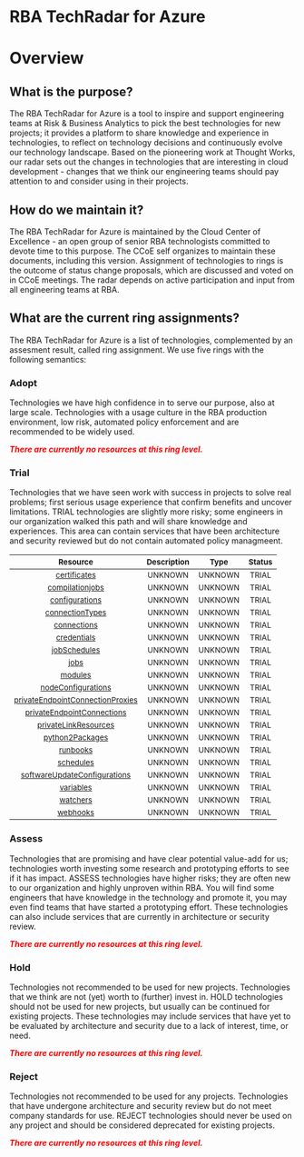 
RBA TechRadar for Azure
=======================

# Overview

## What is the purpose?


The RBA TechRadar for Azure is a tool to inspire and support engineering teams at Risk & Business Analytics to pick the best technologies for new projects; it provides a platform to share knowledge and experience in technologies, to reflect on technology decisions and continuously evolve our technology landscape.  Based on the pioneering work at Thought Works, our radar sets out the changes in technologies that are interesting in cloud development - changes that we think our engineering teams should pay attention to and consider using in their projects.
## How do we maintain it?


The RBA TechRadar for Azure is maintained by the Cloud Center of Excellence - an open group of senior RBA technologists committed to devote time to this purpose.  The CCoE self organizes to maintain these documents, including this version.  Assignment of technologies to rings is the outcome of status change proposals, which are discussed and voted on in CCoE meetings.  The radar depends on active participation and input from all engineering teams at RBA.
## What are the current ring assignments?


The RBA TechRadar for Azure is a list of technologies, complemented by an assesment result, called ring assignment.  We use five rings with the following semantics:
### Adopt


Technologies we have high confidence in to serve our purpose, also at large scale.  Technologies with a usage culture in the RBA production environment, low risk, automated policy enforcement and are recommended to be widely used.  
  
***<font color="red"> There are currently no resources at this ring level. </font>***
### Trial


Technologies that we have seen work with success in projects to solve real problems;  first serious usage experience that confirm benefits and uncover limitations.  TRIAL technologies are slightly more risky; some engineers in our organization walked this path and will share knowledge and experiences.  This area can contain services that have been architecture and security reviewed but do not contain automated policy managmeent.  

|<sub>Resource</sub>|<sub>Description</sub>|<sub>Type</sub>|<sub>Status</sub>|
| :---: | :---: | :---: | :---: |
|<sub>[certificates](https://github.com/openrba/python-azure-techradar/tree/master/Microsoft.Network/automationAccounts/certificates)</sub>|<sub>UNKNOWN</sub>|<sub>UNKNOWN</sub>|<sub>TRIAL</sub>|
|<sub>[compilationjobs](https://github.com/openrba/python-azure-techradar/tree/master/Microsoft.Network/automationAccounts/compilationjobs)</sub>|<sub>UNKNOWN</sub>|<sub>UNKNOWN</sub>|<sub>TRIAL</sub>|
|<sub>[configurations](https://github.com/openrba/python-azure-techradar/tree/master/Microsoft.Network/automationAccounts/configurations)</sub>|<sub>UNKNOWN</sub>|<sub>UNKNOWN</sub>|<sub>TRIAL</sub>|
|<sub>[connectionTypes](https://github.com/openrba/python-azure-techradar/tree/master/Microsoft.Network/automationAccounts/connectionTypes)</sub>|<sub>UNKNOWN</sub>|<sub>UNKNOWN</sub>|<sub>TRIAL</sub>|
|<sub>[connections](https://github.com/openrba/python-azure-techradar/tree/master/Microsoft.Network/automationAccounts/connections)</sub>|<sub>UNKNOWN</sub>|<sub>UNKNOWN</sub>|<sub>TRIAL</sub>|
|<sub>[credentials](https://github.com/openrba/python-azure-techradar/tree/master/Microsoft.Network/automationAccounts/credentials)</sub>|<sub>UNKNOWN</sub>|<sub>UNKNOWN</sub>|<sub>TRIAL</sub>|
|<sub>[jobSchedules](https://github.com/openrba/python-azure-techradar/tree/master/Microsoft.Network/automationAccounts/jobSchedules)</sub>|<sub>UNKNOWN</sub>|<sub>UNKNOWN</sub>|<sub>TRIAL</sub>|
|<sub>[jobs](https://github.com/openrba/python-azure-techradar/tree/master/Microsoft.Network/automationAccounts/jobs)</sub>|<sub>UNKNOWN</sub>|<sub>UNKNOWN</sub>|<sub>TRIAL</sub>|
|<sub>[modules](https://github.com/openrba/python-azure-techradar/tree/master/Microsoft.Network/automationAccounts/modules)</sub>|<sub>UNKNOWN</sub>|<sub>UNKNOWN</sub>|<sub>TRIAL</sub>|
|<sub>[nodeConfigurations](https://github.com/openrba/python-azure-techradar/tree/master/Microsoft.Network/automationAccounts/nodeConfigurations)</sub>|<sub>UNKNOWN</sub>|<sub>UNKNOWN</sub>|<sub>TRIAL</sub>|
|<sub>[privateEndpointConnectionProxies](https://github.com/openrba/python-azure-techradar/tree/master/Microsoft.Network/automationAccounts/privateEndpointConnectionProxies)</sub>|<sub>UNKNOWN</sub>|<sub>UNKNOWN</sub>|<sub>TRIAL</sub>|
|<sub>[privateEndpointConnections](https://github.com/openrba/python-azure-techradar/tree/master/Microsoft.Network/automationAccounts/privateEndpointConnections)</sub>|<sub>UNKNOWN</sub>|<sub>UNKNOWN</sub>|<sub>TRIAL</sub>|
|<sub>[privateLinkResources](https://github.com/openrba/python-azure-techradar/tree/master/Microsoft.Network/automationAccounts/privateLinkResources)</sub>|<sub>UNKNOWN</sub>|<sub>UNKNOWN</sub>|<sub>TRIAL</sub>|
|<sub>[python2Packages](https://github.com/openrba/python-azure-techradar/tree/master/Microsoft.Network/automationAccounts/python2Packages)</sub>|<sub>UNKNOWN</sub>|<sub>UNKNOWN</sub>|<sub>TRIAL</sub>|
|<sub>[runbooks](https://github.com/openrba/python-azure-techradar/tree/master/Microsoft.Network/automationAccounts/runbooks)</sub>|<sub>UNKNOWN</sub>|<sub>UNKNOWN</sub>|<sub>TRIAL</sub>|
|<sub>[schedules](https://github.com/openrba/python-azure-techradar/tree/master/Microsoft.Network/automationAccounts/schedules)</sub>|<sub>UNKNOWN</sub>|<sub>UNKNOWN</sub>|<sub>TRIAL</sub>|
|<sub>[softwareUpdateConfigurations](https://github.com/openrba/python-azure-techradar/tree/master/Microsoft.Network/automationAccounts/softwareUpdateConfigurations)</sub>|<sub>UNKNOWN</sub>|<sub>UNKNOWN</sub>|<sub>TRIAL</sub>|
|<sub>[variables](https://github.com/openrba/python-azure-techradar/tree/master/Microsoft.Network/automationAccounts/variables)</sub>|<sub>UNKNOWN</sub>|<sub>UNKNOWN</sub>|<sub>TRIAL</sub>|
|<sub>[watchers](https://github.com/openrba/python-azure-techradar/tree/master/Microsoft.Network/automationAccounts/watchers)</sub>|<sub>UNKNOWN</sub>|<sub>UNKNOWN</sub>|<sub>TRIAL</sub>|
|<sub>[webhooks](https://github.com/openrba/python-azure-techradar/tree/master/Microsoft.Network/automationAccounts/webhooks)</sub>|<sub>UNKNOWN</sub>|<sub>UNKNOWN</sub>|<sub>TRIAL</sub>|

### Assess


Technologies that are promising and have clear potential value-add for us; technologies worth investing some research and prototyping efforts to see if it has impact.  ASSESS technologies have higher risks;  they are often new to our organization and highly unproven within RBA.  You will find some engineers that have knowledge in the technology and promote it, you may even find teams that have started a prototyping effort.  These technologies can also include services that are currently in architecture or security review.  
  
***<font color="red"> There are currently no resources at this ring level. </font>***
### Hold


Technologies not recommended to be used for new projects. Technologies that we think are not (yet) worth to (further) invest in.  HOLD technologies should not be used for new projects, but usually can be continued for existing projects.  These technologies may include services that have yet to be evaluated by architecture and security due to a lack of interest, time, or need.  
  
***<font color="red"> There are currently no resources at this ring level. </font>***
### Reject


Technologies not recommended to be used for any projects. Technologies that have undergone architecture and security review but do not meet company standards for use.  REJECT technologies should never be used on any project and should be considered deprecated for existing projects.  
  
***<font color="red"> There are currently no resources at this ring level. </font>***